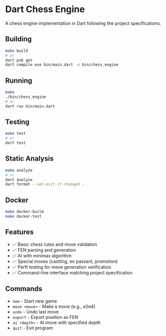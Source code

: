 # Dart Chess Engine

A chess engine implementation in Dart following the project specifications.

## Building

```bash
make build
# or
dart pub get
dart compile exe bin/main.dart -o bin/chess_engine
```

## Running

```bash
make
./bin/chess_engine
# or
dart run bin/main.dart
```

## Testing

```bash
make test
# or  
dart test
```

## Static Analysis

```bash
make analyze
# or
dart analyze
dart format --set-exit-if-changed .
```

## Docker

```bash
make docker-build
make docker-test
```

## Features

- ✅ Basic chess rules and move validation
- ✅ FEN parsing and generation
- ✅ AI with minimax algorithm
- ✅ Special moves (castling, en passant, promotion)
- ✅ Perft testing for move generation verification
- ✅ Command-line interface matching project specification

## Commands

- `new` - Start new game
- `move <move>` - Make a move (e.g., e2e4)
- `undo` - Undo last move
- `export` - Export position as FEN
- `ai <depth>` - AI move with specified depth
- `quit` - Exit program